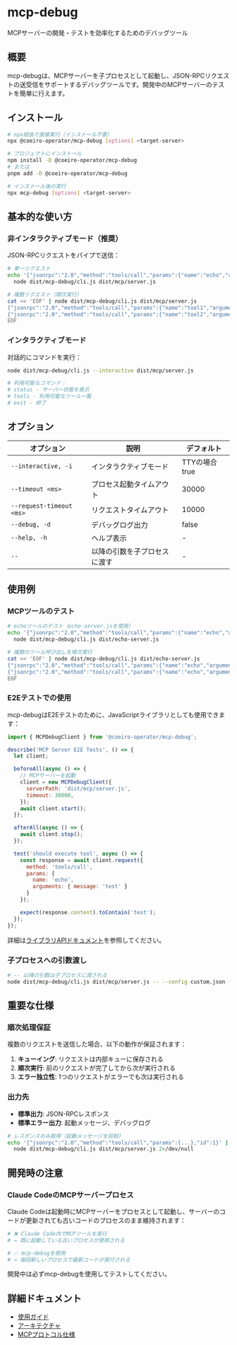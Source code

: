 # mcp-debug

MCPサーバーの開発・テストを効率化するためのデバッグツール

## 概要

mcp-debugは、MCPサーバーを子プロセスとして起動し、JSON-RPCリクエストの送受信をサポートするデバッグツールです。開発中のMCPサーバーのテストを簡単に行えます。

## インストール

```bash
# npx経由で直接実行（インストール不要）
npx @coeiro-operator/mcp-debug [options] <target-server>

# プロジェクトにインストール
npm install -D @coeiro-operator/mcp-debug
# または
pnpm add -D @coeiro-operator/mcp-debug

# インストール後の実行
npx mcp-debug [options] <target-server>
```

## 基本的な使い方

### 非インタラクティブモード（推奨）

JSON-RPCリクエストをパイプで送信：

```bash
# 単一リクエスト
echo '{"jsonrpc":"2.0","method":"tools/call","params":{"name":"echo","arguments":{"message":"test"}},"id":1}' | \
  node dist/mcp-debug/cli.js dist/mcp/server.js

# 複数リクエスト（順次実行）
cat << 'EOF' | node dist/mcp-debug/cli.js dist/mcp/server.js
{"jsonrpc":"2.0","method":"tools/call","params":{"name":"tool1","arguments":{}},"id":1}
{"jsonrpc":"2.0","method":"tools/call","params":{"name":"tool2","arguments":{}},"id":2}
EOF
```

### インタラクティブモード

対話的にコマンドを実行：

```bash
node dist/mcp-debug/cli.js --interactive dist/mcp/server.js

# 利用可能なコマンド：
# status - サーバー状態を表示
# tools - 利用可能なツール一覧
# exit - 終了
```

## オプション

| オプション | 説明 | デフォルト |
|-----------|------|-----------|
| `--interactive, -i` | インタラクティブモード | TTYの場合true |
| `--timeout <ms>` | プロセス起動タイムアウト | 30000 |
| `--request-timeout <ms>` | リクエストタイムアウト | 10000 |
| `--debug, -d` | デバッグログ出力 | false |
| `--help, -h` | ヘルプ表示 | - |
| `--` | 以降の引数を子プロセスに渡す | - |

## 使用例

### MCPツールのテスト

```bash
# echoツールのテスト（echo-server.jsを使用）
echo '{"jsonrpc":"2.0","method":"tools/call","params":{"name":"echo","arguments":{"message":"test"}},"id":1}' | \
  node dist/mcp-debug/cli.js dist/echo-server.js

# 複数のツール呼び出しを順次実行
cat << 'EOF' | node dist/mcp-debug/cli.js dist/echo-server.js
{"jsonrpc":"2.0","method":"tools/call","params":{"name":"echo","arguments":{"message":"first"}},"id":1}
{"jsonrpc":"2.0","method":"tools/call","params":{"name":"echo","arguments":{"message":"second"}},"id":2}
EOF
```

### E2Eテストでの使用

mcp-debugはE2Eテストのために、JavaScriptライブラリとしても使用できます：

```javascript
import { MCPDebugClient } from '@coeiro-operator/mcp-debug';

describe('MCP Server E2E Tests', () => {
  let client;

  beforeAll(async () => {
    // MCPサーバーを起動
    client = new MCPDebugClient({
      serverPath: 'dist/mcp/server.js',
      timeout: 30000,
    });
    await client.start();
  });

  afterAll(async () => {
    await client.stop();
  });

  test('should execute tool', async () => {
    const response = await client.request({
      method: 'tools/call',
      params: {
        name: 'echo',
        arguments: { message: 'test' }
      }
    });

    expect(response.content).toContain('test');
  });
});
```

詳細は[ライブラリAPIドキュメント](../../docs/mcp-debug/library-api.md)を参照してください。

### 子プロセスへの引数渡し

```bash
# -- 以降の引数は子プロセスに渡される
node dist/mcp-debug/cli.js dist/mcp/server.js -- --config custom.json --debug
```

## 重要な仕様

### 順次処理保証

複数のリクエストを送信した場合、以下の動作が保証されます：

1. **キューイング**: リクエストは内部キューに保存される
2. **順次実行**: 前のリクエストが完了してから次が実行される
3. **エラー独立性**: 1つのリクエストがエラーでも次は実行される

### 出力先

- **標準出力**: JSON-RPCレスポンス
- **標準エラー出力**: 起動メッセージ、デバッグログ

```bash
# レスポンスのみ取得（起動メッセージを抑制）
echo '{"jsonrpc":"2.0","method":"tools/call","params":{...},"id":1}' | \
  node dist/mcp-debug/cli.js dist/mcp/server.js 2>/dev/null
```

## 開発時の注意

### Claude CodeのMCPサーバープロセス

Claude Codeは起動時にMCPサーバーをプロセスとして起動し、サーバーのコードが更新されても古いコードのプロセスのまま維持されます：

```bash
# ❌ Claude Code内でMCPツールを実行
# → 既に起動している古いプロセスが使用される

# ✅ mcp-debugを使用
# → 毎回新しいプロセスで最新コードが実行される
```

開発中は必ずmcp-debugを使用してテストしてください。

## 詳細ドキュメント

- [使用ガイド](../../docs/mcp-debug/mcp-debug-guide.md)
- [アーキテクチャ](../../docs/mcp-debug/architecture.md)
- [MCPプロトコル仕様](../../docs/mcp-debug/mcp-protocol-specification.md)